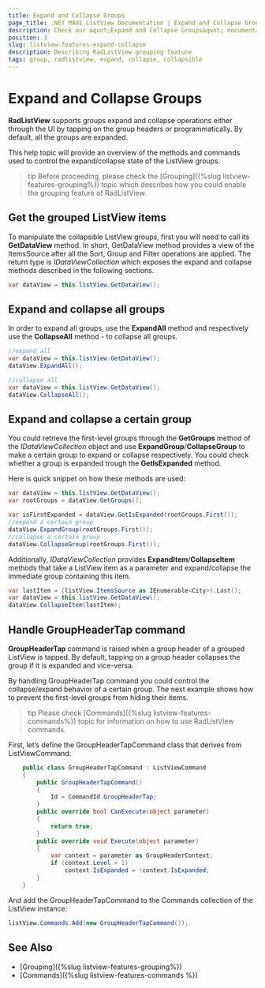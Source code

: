 ```yaml
---
title: Expand and Collapse Groups
page_title: .NET MAUI ListView Documentation | Expand and Collapse Groups
description: Check our &quot;Expand and Collapse Groups&quot; documentation article for Telerik ListView for .NET MAUI.
position: 3
slug: listview-features-expand-collapse
description: Describing RadListView grouping feature
tags: group, radlistview, expand, collapse, collapsible
---
```


# Expand and Collapse Groups

**RadListView** supports groups expand and collapse operations either through the UI by tapping on the group headers or programmatically. By default, all the groups are expanded.

This help topic will provide an overview of the methods and commands used to control the expand/collapse state of the ListView groups.

>tip Before proceeding, please check the [Grouping]({%slug listview-features-grouping%}) topic which describes how you could enable the grouping feature of RadListView.

## Get the grouped ListView items

To manipulate the collapsible ListView groups, first you will need to call its **GetDataView** method. In short, GetDataView method provides a view of the ItemsSource after all the Sort, Group and Filter operations are applied.  The return type is *IDataViewCollection* which exposes the expand and collapse methods described in the following sections.

```C#
var dataView = this.listView.GetDataView();
```

## Expand and collapse all groups 

In order to expand all groups, use the **ExpandAll** method and respectively use the **CollapseAll** method - to collapse all groups.

```C#
//expand all
var dataView = this.listView.GetDataView();
dataView.ExpandAll();

//collapse all
var dataView = this.listView.GetDataView();
dataView.CollapseAll();
```

## Expand and collapse a certain group

You could retrieve the first-level groups through the **GetGroups** method of the *IDataViewCollection* object and use **ExpandGroup**/**CollapseGroup** to make a certain group to expand or collapse respectively. You could check whether a group is expanded trough the **GetIsExpanded** method.

Here is quick snippet on how these methods are used:

```C# 
var dataView = this.listView.GetDataView();
var rootGroups = dataView.GetGroups();

var isFirstExpanded = dataView.GetIsExpanded(rootGroups.First());
//expand a certain group
dataView.ExpandGroup(rootGroups.First());
//collapse a certain group
dataView.CollapseGroup(rootGroups.First());
```

Additionally, *IDataViewCollection* provides **ExpandItem**/**CollapseItem** methods that take a ListView item as a parameter and expand/collapse the immediate group containing this item.	

```C#
var lastItem = (listView.ItemsSource as IEnumerable<City>).Last();
var dataView = this.listView.GetDataView();
dataView.CollapseItem(lastItem);
```

## Handle GroupHeaderTap command

**GroupHeaderTap** command is raised when a group header of a grouped ListView is tapped. By default, tapping on a group header collapses the group if it is expanded and vice-versa.

By handling GroupHeaderTap command you could control the collapse/expand behavior of a certain group. The next example shows how to prevent the first-level groups from hiding their items.

>tip Please check [Commands]({%slug listview-features-commands%}) topic for information on how to use RadListView commands.

First, let’s define the GroupHeaderTapCommand class that derives from ListViewCommand:

```C# 
	public class GroupHeaderTapCommand : ListViewCommand
	{
		public GroupHeaderTapCommand()
		{
			Id = CommandId.GroupHeaderTap;
		}
		public override bool CanExecute(object parameter)
		{
			return true;
		}
		public override void Execute(object parameter)
		{
			var context = parameter as GroupHeaderContext;
			if (context.Level > 1)
				context.IsExpanded = !context.IsExpanded;
		}
	}
```

And add the GroupHeaderTapCommand to the Commands collection of the ListView instance:

```C#
listView.Commands.Add(new GroupHeaderTapCommand());
```
	
## See Also

- [Grouping]({%slug listview-features-grouping%})
- [Commands]({%slug listview-features-commands %})
